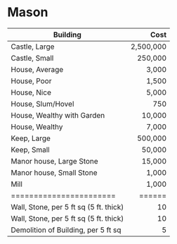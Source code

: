 # Mason

| Building                               |      Cost |
| -------------------------------------- | --------: |
| Castle, Large                          | 2,500,000 |
| Castle, Small                          |   250,000 |
| House, Average                         |     3,000 |
| House, Poor                            |     1,500 |
| House, Nice                            |     5,000 |
| House, Slum/Hovel                      |       750 |
| House, Wealthy with Garden             |    10,000 |
| House, Wealthy                         |     7,000 |
| Keep, Large                            |   500,000 |
| Keep, Small                            |    50,000 |
| Manor house, Large Stone               |    15,000 |
| Manor house, Small Stone               |     1,000 |
| Mill                                   |     1,000 |
| =======================                |    ====== |
| Wall, Stone, per 5 ft sq (5 ft. thick) |        10 |
| Wall, Stone, per 5 ft sq (5 ft. thick) |        10 |
| Demolition of Building, per 5 ft sq    |         5 |
